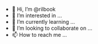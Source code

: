 - 👋 Hi, I’m @rilbook
- 👀 I’m interested in ...
- 🌱 I’m currently learning ...
- 💞️ I’m looking to collaborate on ...
- 📫 How to reach me ...

<!---
rilbook/rilbook is a ✨ special ✨ repository because its `README.md` (this file) appears on your GitHub profile.
You can click the Preview link to take a look at 
